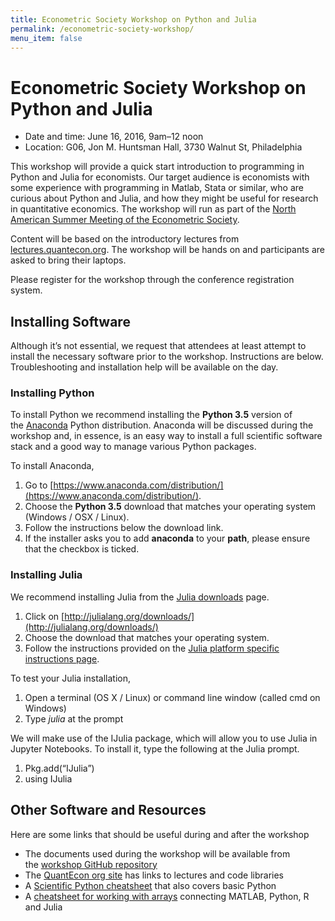 ```yaml
---
title: Econometric Society Workshop on Python and Julia
permalink: /econometric-society-workshop/
menu_item: false
---
```

# Econometric Society Workshop on Python and Julia

*   Date and time: June 16, 2016, 9am–12 noon
*   <div>Location: G06, Jon M. Huntsman Hall, 3730 Walnut St, Philadelphia</div>

This workshop will provide a quick start introduction to programming in Python and Julia for economists. Our target audience is economists with some experience with programming in Matlab, Stata or similar, who are curious about Python and Julia, and how they might be useful for research in quantitative economics. The workshop will run as part of the [North American Summer Meeting of the Econometric Society](http://sites.sas.upenn.edu/nasm-2016/).

Content will be based on the introductory lectures from [lectures.](http://lectures.quantecon.org)[quantecon.](http://quant-econ.net/)[org](http://lectures.quantecon.org). The workshop will be hands on and participants are asked to bring their laptops.

Please register for the workshop through the conference registration system.

## Installing Software

Although it’s not essential, we request that attendees at least attempt to install the necessary software prior to the workshop. Instructions are below. Troubleshooting and installation help will be available on the day.

### Installing Python

To install Python we recommend installing the **Python 3.5** version of the [Anaconda](https://www.anaconda.com/distribution/) Python distribution. Anaconda will be discussed during the workshop and, in essence, is an easy way to install a full scientific software stack and a good way to manage various Python packages.

To install Anaconda,

1.  Go to [https://www.anaconda.com/distribution/](https://www.anaconda.com/distribution/).
2.  Choose the **Python 3.5** download that matches your operating system (Windows / OSX / Linux).
3.  Follow the instructions below the download link.
4.  If the installer asks you to add **anaconda** to your **path**, please ensure that the checkbox is ticked.

### Installing Julia

We recommend installing Julia from the [Julia downloads](http://julialang.org/downloads/) page.

1.  Click on [http://julialang.org/downloads/](http://julialang.org/downloads/)
2.  Choose the download that matches your operating system.
3.  Follow the instructions provided on the [Julia platform specific instructions page](http://julialang.org/downloads/platform.html).

To test your Julia installation,

1.  Open a terminal (OS X / Linux) or command line window (called cmd on Windows)
2.  Type _julia_ at the prompt

We will make use of the IJulia package, which will allow you to use Julia in Jupyter Notebooks. To install it, type the following at the Julia prompt.

1.  Pkg.add(“IJulia”)
2.  using IJulia

## Other Software and Resources

Here are some links that should be useful during and after the workshop

*   The documents used during the workshop will be available from the [workshop GitHub repository](https://github.com/QuantEcon/emet_summer_workshop)
*   The [QuantEcon org site](/) has links to lectures and code libraries
*   A [Scientific Python cheatsheet](https://ipgp.github.io/scientific_python_cheat_sheet/) that also covers basic Python
*   A [cheatsheet for working with arrays](http://sebastianraschka.com/blog/2014/matrix_cheatsheet_table.html) connecting MATLAB, Python, R and Julia